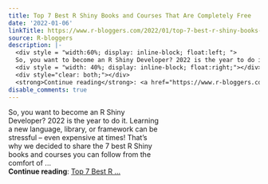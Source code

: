 ```yaml
---
title: Top 7 Best R Shiny Books and Courses That Are Completely Free
date: '2022-01-06'
linkTitle: https://www.r-bloggers.com/2022/01/top-7-best-r-shiny-books-and-courses-that-are-completely-free/
source: R-bloggers
description: |-
  <div style = "width:60%; display: inline-block; float:left; ">
  So, you want to become an R Shiny Developer? 2022 is the year to do it. Learning a new language, library, or framework can be stressful – even expensive at times! That’s why we decided to share the 7 best R Shiny books and courses you can follow from the comfort of ...</div>
  <div style = "width: 40%; display: inline-block; float:right;"></div>
  <div style="clear: both;"></div>
  <strong>Continue reading</strong>: <a href="https://www.r-bloggers.com/2022/01/top-7-best-r-shiny-books-and-courses-that-are-completely-free/">Top 7 Best R ...
disable_comments: true
---
```

<div style = "width:60%; display: inline-block; float:left; ">
So, you want to become an R Shiny Developer? 2022 is the year to do it. Learning a new language, library, or framework can be stressful – even expensive at times! That’s why we decided to share the 7 best R Shiny books and courses you can follow from the comfort of ...</div>
<div style = "width: 40%; display: inline-block; float:right;"></div>
<div style="clear: both;"></div>
<strong>Continue reading</strong>: <a href="https://www.r-bloggers.com/2022/01/top-7-best-r-shiny-books-and-courses-that-are-completely-free/">Top 7 Best R ...